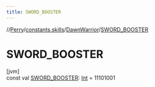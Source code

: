 ```yaml
---
title: SWORD_BOOSTER
---
```

//[Perry](../../../index.html)/[constants.skills](../index.html)/[DawnWarrior](index.html)/[SWORD_BOOSTER](-s-w-o-r-d_-b-o-o-s-t-e-r.html)



# SWORD_BOOSTER



[jvm]\
const val [SWORD_BOOSTER](-s-w-o-r-d_-b-o-o-s-t-e-r.html): [Int](https://kotlinlang.org/api/latest/jvm/stdlib/kotlin/-int/index.html) = 11101001




